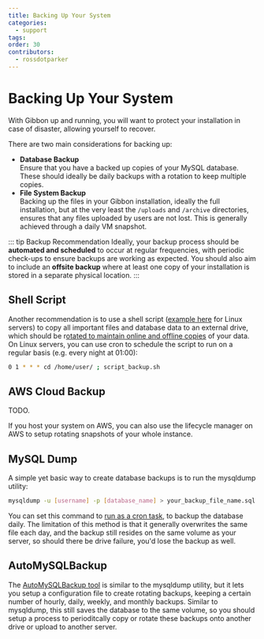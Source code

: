 ```yaml
---
title: Backing Up Your System
categories:
  - support
tags: 
order: 30
contributors:
  - rossdotparker
---
```

# Backing Up Your System

With Gibbon up and running, you will want to protect your installation in case of disaster, allowing yourself to recover. 

There are two main considerations for backing up:
- **Database Backup**  
  Ensure that you have a backed up copies of your MySQL database. These should ideally be daily backups with a rotation to keep multiple copies.
- **File System Backup**  
  Backing up the files in your Gibbon installation, ideally the full installation, but at the very least the `/uploads` and `/archive` directories, ensures that any files uploaded by users are not lost. This is generally achieved through a daily VM snapshot. 

::: tip Backup Recommendation
Ideally, your backup process should be **automated and scheduled** to occur at regular frequencies, with periodic check-ups to ensure backups are working as expected. You should also aim to include an **offsite backup** where at least one copy of your installation is stored in a separate physical location.
:::

## Shell Script

Another recommendation is to use a shell script ([example here](/img/admin/getting-started/script_backup1.sh) for Linux servers) to copy all important files and database data to an external drive, which should be r<u>otated to maintain online and offline copies</u> of your data. On Linux servers, you can use cron to schedule the script to run on a regular basis (e.g. every night at 01:00):

```sh
0 1 * * * cd /home/user/ ; script_backup.sh
```

## AWS Cloud Backup

TODO. 

If you host your system on AWS, you can also use the lifecycle manager on AWS to setup rotating snapshots of your whole instance.
## MySQL Dump

A simple yet basic way to create database backups is to run the mysqldump utility:

``` sh
mysqldump -u [username] -p [database_name] > your_backup_file_name.sql
```

You can set this command to [run as a cron task](https://medium.com/@satriajanaka09/how-to-setup-a-scheduler-for-mysql-database-backup-with-crontab-63917e594bbb), to backup the database daily. The limitation of this method is that it generally overwrites the same file each day, and the backup still resides on the same volume as your server, so should there be drive failure, you'd lose the backup as well.
## AutoMySQLBackup

The [AutoMySQLBackup tool](https://github.com/sixhop/AutoMySQLBackup) is similar to the mysqldump utility, but it lets you setup a configuration file to create rotating backups, keeping a certain number of hourly, daily, weekly, and monthly backups. Similar to mysqldump, this still saves the database to the same volume, so you should setup a process to perioditcally copy or rotate these backups onto another drive or upload to another server.
